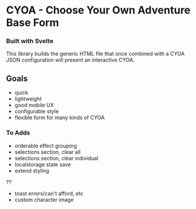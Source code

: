 # CYOA - Choose Your Own Adventure Base Form

### Built with Svelte

This library builds the generic HTML file that once combined with a CYOA JSON configuration will present an interactive CYOA.

## Goals

- quick
- lightweight
- good mobile UX
- configurable style
- flexible form for many kinds of CYOA

### To Adds

- orderable effect grouping
- selections section, clear all
- selections section, clear individual
- localstorage state save
- extend styling

??
- toast errors/can't afford, etc
- custom character image
